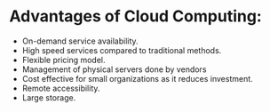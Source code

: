 # Advantages of Cloud Computing:

- On-demand service availability.
- High speed services compared to traditional methods.
- Flexible pricing model.
- Management of physical servers done by vendors
- Cost effective for small organizations as it reduces investment.
- Remote accessibility.
- Large storage.    
